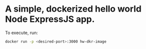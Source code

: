 # A simple, dockerized hello world Node ExpressJS app.

To execute, run: 

```bash
docker run -p <desired-port>:3000 hw-dkr-image
```